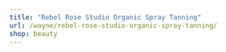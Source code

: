 ```yaml
---
title: "Rebel Rose Studio Organic Spray Tanning"
url: /wayne/rebel-rose-studio-organic-spray-tanning/
shop: beauty
---
```


